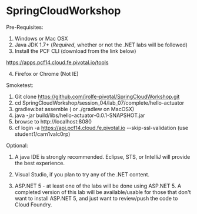 # SpringCloudWorkshop

Pre-Requisites:

1. Windows or Mac OSX 
2. Java JDK 1.7+ (_Required_, whether or not the .NET labs will be followed)
3. Install the PCF CLI (download from the link below)

https://apps.pcf14.cloud.fe.pivotal.io/tools 

4. Firefox or Chrome (Not IE)

Smoketest:

1. Git clone https://github.com/jrolfe-pivotal/SpringCloudWorkshop.git 
2. cd SpringCloudWorkshop/session_04/lab_07/complete/hello-actuator
3. gradlew.bat assemble ( or ./gradlew on MacOSX)
4. java -jar build/libs/hello-actuator-0.0.1-SNAPSHOT.jar
5. browse to http://localhost:8080
6. cf login -a https://api.pcf14.cloud.fe.pivotal.io --skip-ssl-validation (use student1/carn1valc0rp)

Optional:
 
1.  A java IDE is strongly recommended.  Eclipse, STS, or IntelliJ will provide the best experience.
 
2.  Visual Studio, if you plan to try any of the .NET content.
 
3.  ASP.NET 5 - at least one of the labs will be done using ASP.NET 5.  A completed version of this lab will be available/usable for those that don't want to install ASP.NET 5, and just want to review/push the code to Cloud Foundry.
